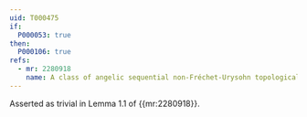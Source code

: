 ```yaml
---
uid: T000475
if:
  P000053: true
then:
  P000106: true
refs:
  - mr: 2280918
    name: A class of angelic sequential non-Fréchet-Urysohn topological groups
---
```


Asserted as trivial in Lemma 1.1 of {{mr:2280918}}.

